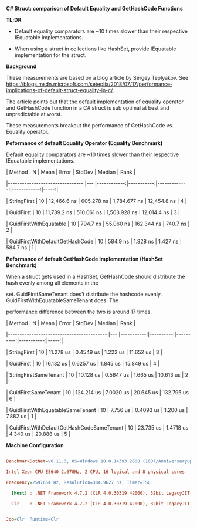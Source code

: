 __C# Struct: comparison of Default Equality and GetHashCode Functions__


__TL;DR__

- Default equality comparators are ~10 times slower than their respective IEquatable<T> implementations. 

- When using a struct in collections like HashSet, provide IEquatable implementation for the struct. 

__Background__

These measurements are based on a blog article by Sergey Teplyakov. See https://blogs.msdn.microsoft.com/seteplia/2018/07/17/performance-implications-of-default-struct-equality-in-c/. 

The article points out that the default implementation of equality operator and GetHashCode function in a C# struct is sub optimal at best and unpredictable at worst. 

These measurements breakout the performance of GetHashCode vs. Equality operator. 

__Peformance of default Equality Operator (Equality Benchmark)__

Default equality comparators are ~10 times slower than their respective IEquatable<T> implementations. 


|                          Method |  N |        Mean |      Error |       StdDev |      Median | Rank |

|-------------------------------- |--- |------------:|-----------:|-------------:|------------:|-----:|

|                     StringFirst | 10 | 12,466.6 ns | 605.278 ns | 1,784.677 ns | 12,454.8 ns |    4 |

|                       GuidFirst | 10 | 11,739.2 ns | 510.061 ns | 1,503.928 ns | 12,014.4 ns |    3 |

|          GuidFirstWithEquatable | 10 |    794.7 ns |  55.060 ns |   162.344 ns |    740.7 ns |    2 |

| GuidFirstWithDefaultGetHashCode | 10 |    584.9 ns |   1.828 ns |     1.427 ns |    584.7 ns |    1 |



__Peformance of default GetHashCode Implementation (HashSet Benchmark)__

When a struct gets used in a HashSet, GetHashCode should distribute the hash evenly among all elements in the 

set. GuidFirstSameTenant does't distribute the hashcode evenly. GuidFirstWithEquatableSameTenant does. The 

performance difference between the two is around 17 times. 


|                                    Method |  N |       Mean |     Error |    StdDev |     Median | Rank |

|------------------------------------------ |--- |-----------:|----------:|----------:|-----------:|-----:|

|                               StringFirst | 10 |  11.278 us | 0.4549 us |  1.222 us |  11.652 us |    3 |

|                                 GuidFirst | 10 |  16.132 us | 0.6257 us |  1.845 us |  15.849 us |    4 |

|                     StringFirstSameTenant | 10 |  10.128 us | 0.5647 us |  1.665 us |  10.613 us |    2 |

|                       GuidFirstSameTenant | 10 | 124.214 us | 7.0020 us | 20.645 us | 132.795 us |    6 |

|          GuidFirstWithEquatableSameTenant | 10 |   7.756 us | 0.4093 us |  1.200 us |   7.882 us |    1 |

| GuidFirstWithDefaultGetHashCodeSameTenant | 10 |  23.735 us | 1.4718 us |  4.340 us |  20.888 us |    5 |

__Machine Configuration__

``` ini

BenchmarkDotNet=v0.11.3, OS=Windows 10.0.14393.2608 (1607/AnniversaryUpdate/Redstone1)

Intel Xeon CPU E5640 2.67GHz, 2 CPU, 16 logical and 8 physical cores

Frequency=2597654 Hz, Resolution=384.9627 ns, Timer=TSC

  [Host] : .NET Framework 4.7.2 (CLR 4.0.30319.42000), 32bit LegacyJIT-v4.7.3221.0

  Clr    : .NET Framework 4.7.2 (CLR 4.0.30319.42000), 32bit LegacyJIT-v4.7.3221.0


Job=Clr  Runtime=Clr  

```

